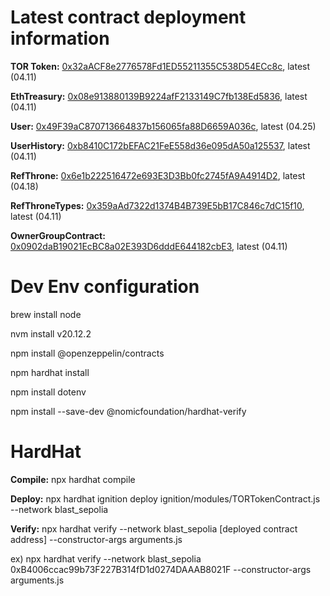 # Latest contract deployment information

**TOR Token:** [0x32aACF8e2776578Fd1ED55211355C538D54ECc8c](https://testnet.blastscan.io/address/0x32aACF8e2776578Fd1ED55211355C538D54ECc8c),	latest (04.11)		

**EthTreasury:** [0x08e913880139B9224afF2133149C7fb138Ed5836](https://testnet.blastscan.io/address/0x08e913880139B9224afF2133149C7fb138Ed5836),	latest (04.11)			

**User:** [0x49F39aC870713664837b156065fa88D6659A036c](https://testnet.blastscan.io/token/0x20836F89Ab9ba41872482d3b9ECEddA6B3f6088A),	latest (04.25)			

**UserHistory:** [0xb8410C172bEFAC21FeE558d36e095dA50a125537](https://testnet.blastscan.io/token/0xb8410C172bEFAC21FeE558d36e095dA50a125537),	  latest (04.11)

**RefThrone:** [0x6e1b222516472e693E3D3Bb0fc2745fA9A4914D2](https://testnet.blastscan.io/address/0xf91d93A22CEe0B8b8c76a0412523C3566eAe0938),	latest (04.18)		

**RefThroneTypes:** [0x359aAd7322d1374B4B739E5bB17C846c7dC15f10](https://testnet.blastscan.io/address/0x2715BADd0622E3d6f84eFFaEB742f5ae712199c4),	latest (04.11)

**OwnerGroupContract:** [0x0902daB19021EcBC8a02E393D6dddE644182cbE3](https://testnet.blastscan.io/address/0x0902daB19021EcBC8a02E393D6dddE644182cbE3),	latest (04.11)


# Dev Env configuration

brew install node

nvm install v20.12.2 

npm install @openzeppelin/contracts

npm hardhat install

npm install dotenv

npm install --save-dev @nomicfoundation/hardhat-verify 



# HardHat
**Compile:** npx hardhat compile  

**Deploy:** npx hardhat ignition deploy ignition/modules/TORTokenContract.js --network blast_sepolia  

**Verify:** npx hardhat verify --network blast_sepolia [deployed contract address] --constructor-args arguments.js 

ex) npx hardhat verify --network blast_sepolia 0xB4006ccac99b73F227B314fD1d0274DAAAB8021F --constructor-args arguments.js 






